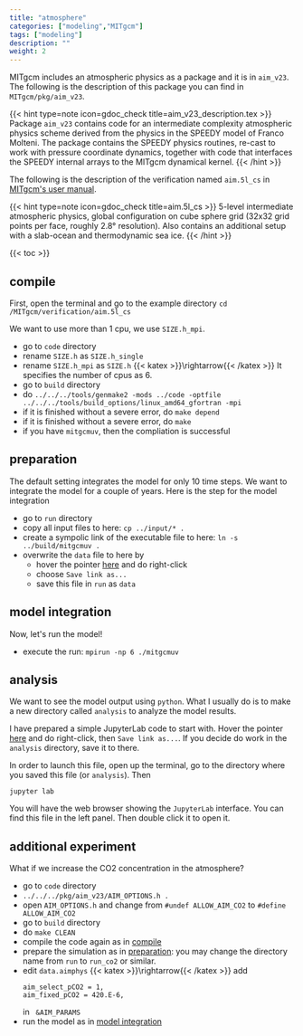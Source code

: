 ```yaml
---
title: "atmosphere"
categories: ["modeling","MITgcm"]
tags: ["modeling"]
description: ""
weight: 2
---
```


MITgcm includes an atmospheric physics as a package and it is in `aim_v23`.
The following is the description of this package you can find in `MITgcm/pkg/aim_v23`.

{{< hint type=note icon=gdoc_check title=aim_v23_description.tex >}}
Package `aim_v23` contains code for an intermediate complexity atmospheric 
physics scheme derived from the physics in the SPEEDY model of Franco Molteni. 
The package contains the SPEEDY physics routines, re-cast to work with pressure
coordinate dynamics, together with code that interfaces the SPEEDY
internal arrays to the MITgcm dynamical kernel.
{{< /hint >}}

The following is the description of the verification named `aim.5l_cs` in [MITgcm's user manual](https://mitgcm.readthedocs.io/en/latest/examples/examples.html#additional-example-experiments-forward-model-setups).

{{< hint type=note icon=gdoc_check title=aim.5l_cs >}}
5-level intermediate atmospheric physics, global configuration on cube sphere grid (32x32 grid points per face, roughly 2.8&deg; resolution). Also contains an additional setup with a slab-ocean and thermodynamic sea ice.
{{< /hint >}}

{{< toc >}}

## compile
First, open the terminal and go to the example directory
`cd /MITgcm/verification/aim.5l_cs`

We want to use more than 1 cpu, we use `SIZE.h_mpi`.
- go to `code` directory
- rename `SIZE.h` as `SIZE.h_single`
- rename `SIZE.h_mpi` as `SIZE.h` {{< katex >}}\rightarrow{{< /katex >}} It specifies the number of cpus as 6.
- go to `build` directory
- do `../../../tools/genmake2 -mods ../code -optfile ../../../tools/build_options/linux_amd64_gfortran -mpi`
- if it is finished without a severe error, do `make depend`
- if it is finished without a severe error, do `make`
- if you have `mitgcmuv`, then the compliation is successful

## preparation 
The default setting integrates the model for only 10 time steps. We want to integrate the model for a couple of years. Here is the step for the model integration
- go to `run` directory
- copy all input files to here: `cp ../input/* .`
- create a sympolic link of the executable file to here: `ln -s ../build/mitgcmuv .`
- overwrite the `data` file to here by
  - hover the pointer [here](/files/mitgcmfiles/atmos/data) and do right-click
  - choose `Save link as...`
  - save this file in `run` as `data`

## model integration
Now, let's run the model!
- execute the run: `mpirun -np 6 ./mitgcmuv`

## analysis
We want to see the model output using `python`. 
What I usually do is to make a new directory called `analysis` to analyze the model results.

I have prepared a simple JupyterLab code to start with.
Hover the pointer [here](/files/mitgcmfiles/atmos/cs_example.ipynb) and do right-click, then `Save link as...`. If you decide do work in the `analysis` directory, save it to there.

In order to launch this file, open up the terminal, go to the directory where you saved this file (or `analysis`). Then 
```
jupyter lab
```
You will have the web browser showing the `JupyterLab` interface. You can find this file in the left panel. Then double click it to open it.

## additional experiment
What if we increase the CO2 concentration in the atmosphere?

- go to `code` directory
- `../../../pkg/aim_v23/AIM_OPTIONS.h .`
- open `AIM_OPTIONS.h` and change from `#undef ALLOW_AIM_CO2` to `#define ALLOW_AIM_CO2`
- go to `build` directory
- do `make CLEAN`
- compile the code again as in [compile](/research/MITgcm/atmos/#compile)
- prepare the simulation as in [preparation](/research/MITgcm/atmos/#preparation): you may change the directory name from `run` to `run_co2` or similar.
- edit `data.aimphys` {{< katex >}}\rightarrow{{< /katex >}} add 
  ```
  aim_select_pCO2 = 1,
  aim_fixed_pCO2 = 420.E-6,
  ```
  in ` &AIM_PARAMS`
- run the model as in [model integration](/research/MITgcm/atmos/#model-integration)

